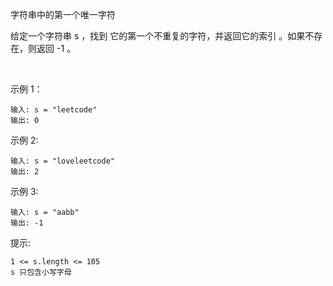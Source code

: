  字符串中的第一个唯一字符

给定一个字符串 s ，找到 它的第一个不重复的字符，并返回它的索引 。如果不存在，则返回 -1 。

 

示例 1：
```
输入: s = "leetcode"
输出: 0
```

示例 2:
```
输入: s = "loveleetcode"
输出: 2
```

示例 3:
```text
输入: s = "aabb"
输出: -1
```

提示:
```text
1 <= s.length <= 105
s 只包含小写字母
```